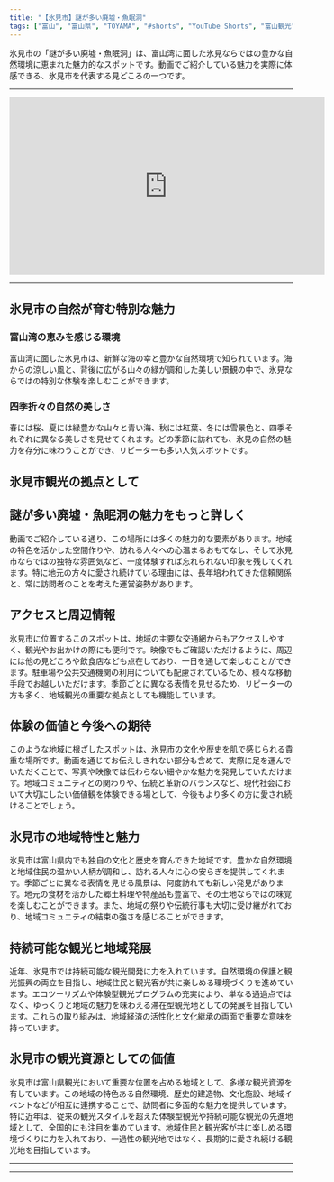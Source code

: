 ```yaml
---
title: "【氷見市】謎が多い廃墟・魚眠洞"
tags: ["富山", "富山県", "TOYAMA", "#shorts", "YouTube Shorts", "富山観光", "富山旅行", "北陸観光", "氷見市", "県西部", "富山県の観光スポット", "富山県でおすすめの場所", "富山県の見どころ"]
---
```


氷見市の「謎が多い廃墟・魚眠洞」は、富山湾に面した氷見ならではの豊かな自然環境に恵まれた魅力的なスポットです。動画でご紹介している魅力を実際に体感できる、氷見市を代表する見どころの一つです。

---

<!-- 🎥 YouTube動画埋め込み -->
<iframe width="560" height="315" src="https://www.youtube.com/embed/LpQ5vR9Nx6Q" title="YouTube video player" frameborder="0" allowfullscreen></iframe>

---

## 氷見市の自然が育む特別な魅力

### 富山湾の恵みを感じる環境

富山湾に面した氷見市は、新鮮な海の幸と豊かな自然環境で知られています。海からの涼しい風と、背後に広がる山々の緑が調和した美しい景観の中で、氷見ならではの特別な体験を楽しむことができます。

### 四季折々の自然の美しさ

春には桜、夏には緑豊かな山々と青い海、秋には紅葉、冬には雪景色と、四季それぞれに異なる美しさを見せてくれます。どの季節に訪れても、氷見の自然の魅力を存分に味わうことができ、リピーターも多い人気スポットです。

## 氷見市観光の拠点として

## 謎が多い廃墟・魚眠洞の魅力をもっと詳しく

動画でご紹介している通り、この場所には多くの魅力的な要素があります。地域の特色を活かした空間作りや、訪れる人々への心温まるおもてなし、そして氷見市ならではの独特な雰囲気など、一度体験すれば忘れられない印象を残してくれます。特に地元の方々に愛され続けている理由には、長年培われてきた信頼関係と、常に訪問者のことを考えた運営姿勢があります。

## アクセスと周辺情報

氷見市に位置するこのスポットは、地域の主要な交通網からもアクセスしやすく、観光やお出かけの際にも便利です。映像でもご確認いただけるように、周辺には他の見どころや飲食店なども点在しており、一日を通して楽しむことができます。駐車場や公共交通機関の利用についても配慮されているため、様々な移動手段でお越しいただけます。季節ごとに異なる表情を見せるため、リピーターの方も多く、地域観光の重要な拠点としても機能しています。

## 体験の価値と今後への期待

このような地域に根ざしたスポットは、氷見市の文化や歴史を肌で感じられる貴重な場所です。動画を通じてお伝えしきれない部分も含めて、実際に足を運んでいただくことで、写真や映像では伝わらない細やかな魅力を発見していただけます。地域コミュニティとの関わりや、伝統と革新のバランスなど、現代社会において大切にしたい価値観を体験できる場として、今後もより多くの方に愛され続けることでしょう。

## 氷見市の地域特性と魅力

氷見市は富山県内でも独自の文化と歴史を育んできた地域です。豊かな自然環境と地域住民の温かい人柄が調和し、訪れる人々に心の安らぎを提供してくれます。季節ごとに異なる表情を見せる風景は、何度訪れても新しい発見があります。地元の食材を活かした郷土料理や特産品も豊富で、その土地ならではの味覚を楽しむことができます。また、地域の祭りや伝統行事も大切に受け継がれており、地域コミュニティの結束の強さを感じることができます。

## 持続可能な観光と地域発展

近年、氷見市では持続可能な観光開発に力を入れています。自然環境の保護と観光振興の両立を目指し、地域住民と観光客が共に楽しめる環境づくりを進めています。エコツーリズムや体験型観光プログラムの充実により、単なる通過点ではなく、ゆっくりと地域の魅力を味わえる滞在型観光地としての発展を目指しています。これらの取り組みは、地域経済の活性化と文化継承の両面で重要な意味を持っています。

## 氷見市の観光資源としての価値

氷見市は富山県観光において重要な位置を占める地域として、多様な観光資源を有しています。この地域の特色ある自然環境、歴史的建造物、文化施設、地域イベントなどが相互に連携することで、訪問者に多面的な魅力を提供しています。特に近年は、従来の観光スタイルを超えた体験型観光や持続可能な観光の先進地域として、全国的にも注目を集めています。地域住民と観光客が共に楽しめる環境づくりに力を入れており、一過性の観光地ではなく、長期的に愛され続ける観光地を目指しています。

---

<!-- 🗺 Googleマップ（自動表示: page.tsxで地域名から自動生成） -->

<!-- 📍 宿泊リンク（自動表示: page.tsxで地域別リンクを自動生成）
     - タイトルから地域名を抽出
     - JTB / 楽天トラベル / じゃらん / 一休.com 対応
     - 環境変数でプロバイダー切替可能
-->

<!-- 📚 関連記事（自動表示: page.tsxで同カテゴリから2件自動選択） -->

<!-- 🏷️ タグ（自動表示: page.tsxで記事最下部に自動配置） -->

---

<!--
【記事文字数ルール】
- 基本文字数: 最低1000文字以上
- 推奨文字数: 1000〜1500文字（スマホ読みやすさ最優先）
- 上限なし: 情報量的に必要な場合は1500文字や2000文字を超えても良い
- 判断基準: 読者にとって価値ある情報を過不足なく提供できる文字数

【記事構成の最終形】
1. タイトル・動画・本文
2. まとめ
3. Googleマップ（見出しなし、マップのみ自動表示）
4. **宿泊リンク（地域別自動生成）** ← 2025年10月7日追加
5. 関連記事（H3、同カテゴリから2件自動選択）
6. タグ（記事最下部に自動表示）
7. ナビゲーションボタン

【宿泊リンクシステム仕様】
- タイトルから地域名を自動抽出（【〇〇市】形式優先）
- 北陸地方地域辞書: 富山/石川/福井の主要都市対応
- 対応プロバイダー: JTB（既定）/ 楽天トラベル / じゃらん / 一休.com
- 環境変数で切替: NEXT_PUBLIC_DEFAULT_TRAVEL_PROVIDER
- URLテンプレート: 地域名自動エンコード + アフィリエイトID挿入
- 配置位置: Googleマップ直後、関連記事より前

【自動生成セクション】
※以下はpage.tsxで自動生成されるため、記事本文には含めない
- Googleマップ: タイトル【】内の地域名から生成
- 宿泊リンク: 地域名抽出 → Deeplink生成 → スタイル適用
- 関連記事: 同カテゴリから2件を自動選択・リンク化
- タグ: 記事データから最下部に自動配置

【削除済みセクション】
※アクセス方法・周辺情報・公式リンクセクションは不要（2025年10月5日削除）

【AdSense・アフィリエイト】
- Google AdSense: 全ページ自動読み込み（layout.tsx）
- アフィリエイトスクリプト: AffilScript（layout.tsx）
- data-affil属性での動的リンク変換機能あり（現在は宿泊リンクで代替）

【最終更新】2025年10月7日 - 地域別宿泊リンク自動生成システム実装
-->
